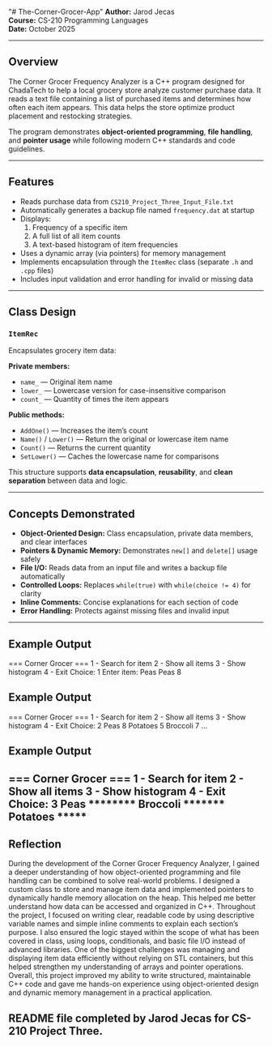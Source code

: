 "# The-Corner-Grocer-App" 
**Author:** Jarod Jecas  
**Course:** CS-210 Programming Languages  
**Date:** October 2025  

---

##  Overview
The Corner Grocer Frequency Analyzer is a C++ program designed for ChadaTech to help a local grocery store analyze customer purchase data. It reads a text file containing a list of purchased items and determines how often each item appears. This data helps the store optimize product placement and restocking strategies.

The program demonstrates **object-oriented programming**, **file handling**, and **pointer usage** while following modern C++ standards and code guidelines.

---

##  Features
- Reads purchase data from `CS210_Project_Three_Input_File.txt`
- Automatically generates a backup file named `frequency.dat` at startup
- Displays:
  1. Frequency of a specific item
  2. A full list of all item counts
  3. A text-based histogram of item frequencies
- Uses a dynamic array (via pointers) for memory management
- Implements encapsulation through the `ItemRec` class (separate `.h` and `.cpp` files)
- Includes input validation and error handling for invalid or missing data

---

##  Class Design
### `ItemRec`
Encapsulates grocery item data:

**Private members:**
- `name_` — Original item name  
- `lower_` — Lowercase version for case-insensitive comparison  
- `count_` — Quantity of times the item appears  

**Public methods:**
- `AddOne()` — Increases the item’s count  
- `Name()` / `Lower()` — Return the original or lowercase item name  
- `Count()` — Returns the current quantity  
- `SetLower()` — Caches the lowercase name for comparisons  

This structure supports **data encapsulation**, **reusability**, and **clean separation** between data and logic.

---

##  Concepts Demonstrated
- **Object-Oriented Design:** Class encapsulation, private data members, and clear interfaces  
- **Pointers & Dynamic Memory:** Demonstrates `new[]` and `delete[]` usage safely  
- **File I/O:** Reads data from an input file and writes a backup file automatically  
- **Controlled Loops:** Replaces `while(true)` with `while(choice != 4)` for clarity  
- **Inline Comments:** Concise explanations for each section of code  
- **Error Handling:** Protects against missing files and invalid input  

---
## Example Output
=== Corner Grocer ===
1 - Search for item
2 - Show all items
3 - Show histogram
4 - Exit
Choice: 1
Enter item: Peas
Peas 8

## Example Output
=== Corner Grocer ===
1 - Search for item
2 - Show all items
3 - Show histogram
4 - Exit
Choice: 2
Peas 8
Potatoes 5
Broccoli 7
...

## Example Output
=== Corner Grocer ===
1 - Search for item
2 - Show all items
3 - Show histogram
4 - Exit
Choice: 3
Peas ********
Broccoli *******
Potatoes *****
---
## Reflection

During the development of the Corner Grocer Frequency Analyzer, I gained a deeper understanding of how object-oriented programming and file handling can be combined to solve real-world problems. I designed a custom class to store and manage item data and implemented pointers to dynamically handle memory allocation on the heap. This helped me better understand how data can be accessed and organized in C++. Throughout the project, I focused on writing clear, readable code by using descriptive variable names and simple inline comments to explain each section’s purpose. I also ensured the logic stayed within the scope of what has been covered in class, using loops, conditionals, and basic file I/O instead of advanced libraries.
One of the biggest challenges was managing and displaying item data efficiently without relying on STL containers, but this helped strengthen my understanding of arrays and pointer operations. Overall, this project improved my ability to write structured, maintainable C++ code and gave me hands-on experience using object-oriented design and dynamic memory management in a practical application.

## README file completed by Jarod Jecas for CS-210 Project Three.
